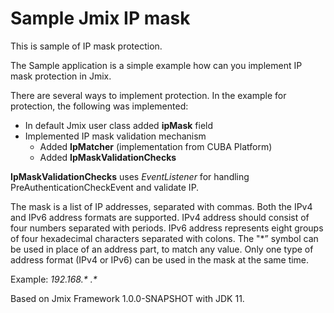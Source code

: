 # Sample Jmix IP mask
This is sample of IP mask protection.

The Sample application is a simple example how can you implement IP mask protection in Jmix.

There are several ways to implement protection. In the example for protection, the following was implemented:
* In default Jmix user class added **ipMask** field
* Implemented IP mask validation mechanism
    * Added **IpMatcher** (implementation from CUBA Platform)
    * Added **IpMaskValidationChecks**

**IpMaskValidationChecks** uses _EventListener_ for handling PreAuthenticationCheckEvent and validate IP.

The mask is a list of IP addresses, separated with commas. Both the IPv4 and IPv6 address formats are supported. 
IPv4 address should consist of four numbers separated with periods. 
IPv6 address represents eight groups of four hexadecimal characters separated with colons. 
The "*” symbol can be used in place of an address part, to match any value. Only one type of address format (IPv4 or IPv6) can be used in the mask at the same time.

Example: _192.168.* .*_


Based on Jmix Framework 1.0.0-SNAPSHOT with JDK 11.
